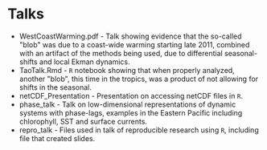 # Talks

- WestCoastWarming.pdf - Talk showing evidence that the so-called "blob" was due to a coast-wide warming starting late 2011,  combined with an artifact of the methods being used,  due to differential seasonal-shifts and local Ekman dynamics.
- TaoTalk.Rmd - `R` notebook showing that when properly analyzed, another "blob", this time in the tropics, was a product of not allowing for shifts in the seasonal.
- netCDF_Presentation - Presentation on accessing netCDF files in `R`.
- phase_talk - Talk on low-dimensional representations of dynamic systems with phase-lags,  examples in the Eastern Pacific including chlorophyll,  SST and surface currents.
- repro_talk - Files used in talk of reproducible research using `R`,  including file that created slides.